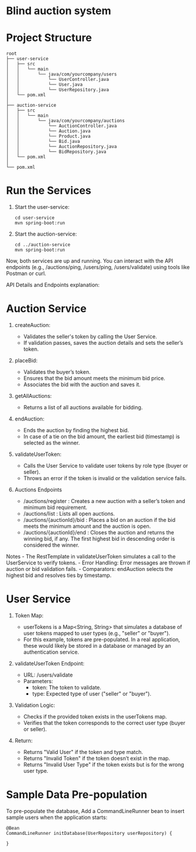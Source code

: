# Blind auction system

# Project Structure
```
root
├── user-service
│   ├── src
│   │   └── main
│   │       └── java/com/yourcompany/users
│   │           └── UserController.java
│   │           └── User.java
│   │           └── UserRepository.java
│   └── pom.xml
│
├── auction-service
│   ├── src
│   │   └── main
│   │       └── java/com/yourcompany/auctions
│   │           └── AuctionController.java
│   │           └── Auction.java
│   │           └── Product.java
│   │           └── Bid.java
│   │           └── AuctionRepository.java
│   │           └── BidRepository.java
│   └── pom.xml
│
└── pom.xml
```

# Run the Services

1) Start the user-service:
    ```
    cd user-service
    mvn spring-boot:run
    ```
    
2) Start the auction-service:
    ```
    cd ../auction-service
    mvn spring-boot:run
    ```

Now, both services are up and running. You can interact with the API endpoints (e.g., /auctions/ping, /users/ping, /users/validate) using tools like Postman or curl.

API Details and Endpoints explanation:

# Auction Service 

1) createAuction:

    - Validates the seller's token by calling the User Service.
    - If validation passes, saves the auction details and sets the seller’s token.

2) placeBid:

    - Validates the buyer’s token.
    - Ensures that the bid amount meets the minimum bid price.
    - Associates the bid with the auction and saves it.

3) getAllAuctions:

    - Returns a list of all auctions available for bidding.

4) endAuction:

    - Ends the auction by finding the highest bid.
    - In case of a tie on the bid amount, the earliest bid (timestamp) is selected as the winner.

5) validateUserToken:

    - Calls the User Service to validate user tokens by role type (buyer or seller).
    - Throws an error if the token is invalid or the validation service fails.
 
6) Auctions Endpoints 
    - /auctions/register : Creates a new auction with a seller’s token and minimum bid requirement.
    - /auctions/list : Lists all open auctions.
    - /auctions/{auctionId}/bid : Places a bid on an auction if the bid meets the minimum amount and the auction is open.
    - /auctions/{auctionId}/end : Closes the auction and returns the winning bid, if any. The first highest bid in descending order is considered the winner.

Notes
    - The RestTemplate in validateUserToken simulates a call to the UserService to verify tokens.
    - Error Handling: Error messages are thrown if auction or bid validation fails.
    - Comparators: endAuction selects the highest bid and resolves ties by timestamp.


# User Service

1) Token Map:

    - userTokens is a Map<String, String> that simulates a database of user tokens 
      mapped to user types (e.g., "seller" or "buyer").
    - For this example, tokens are pre-populated. In a real application, these would likely be stored 
      in a database or managed by an authentication service.

2) validateUserToken Endpoint:

    - URL: /users/validate
    - Parameters:
        - token: The token to validate.
        - type: Expected type of user ("seller" or "buyer").

3) Validation Logic:
    - Checks if the provided token exists in the userTokens map.
    - Verifies that the token corresponds to the correct user type (buyer or seller).

4) Return:
    - Returns "Valid User" if the token and type match.
    - Returns "Invalid Token" if the token doesn’t exist in the map.
    - Returns "Invalid User Type" if the token exists but is for the wrong user type.


# Sample Data Pre-population
To pre-populate the database, Add a CommandLineRunner bean to insert sample users when the application starts:

    @Bean
    CommandLineRunner initDatabase(UserRepository userRepository) { 

    }
